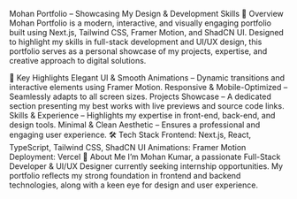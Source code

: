 Mohan Portfolio – Showcasing My Design & Development Skills
🚀 Overview
Mohan Portfolio is a modern, interactive, and visually engaging portfolio built using Next.js, Tailwind CSS, Framer Motion, and ShadCN UI. Designed to highlight my skills in full-stack development and UI/UX design, this portfolio serves as a personal showcase of my projects, expertise, and creative approach to digital solutions.

🎨 Key Highlights
Elegant UI & Smooth Animations – Dynamic transitions and interactive elements using Framer Motion.
Responsive & Mobile-Optimized – Seamlessly adapts to all screen sizes.
Projects Showcase – A dedicated section presenting my best works with live previews and source code links.
Skills & Experience – Highlights my expertise in front-end, back-end, and design tools.
Minimal & Clean Aesthetic – Ensures a professional and engaging user experience.
🛠 Tech Stack
Frontend: Next.js, React, TypeScript, Tailwind CSS, ShadCN UI
Animations: Framer Motion
Deployment: Vercel
📌 About Me
I’m Mohan Kumar, a passionate Full-Stack Developer & UI/UX Designer currently seeking internship opportunities. My portfolio reflects my strong foundation in frontend and backend technologies, along with a keen eye for design and user experience.